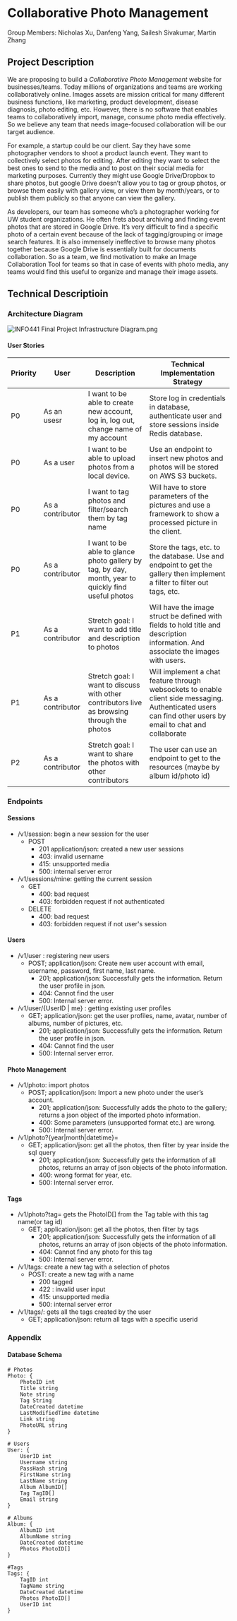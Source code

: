 

# Collaborative Photo Management
Group Members: Nicholas Xu, Danfeng Yang, Sailesh Sivakumar, Martin Zhang
## Project Description
We are proposing to build a _Collaborative Photo Management_ website for businesses/teams. Today millions of organizations and teams are working collaboratively online. Images assets are mission critical for many different business functions, like marketing, product development, disease diagnosis, photo editing, etc. However, there is no software that enables teams to collaboratively import, manage, consume photo media effectively.  So we believe any team that needs image-focused collaboration will be our target audience.

For example, a startup could be our client. Say they have some photographer vendors to shoot a product launch event. They want to collectively select photos for editing.  After editing they want to select the best ones to send to the media and to post on their social media for marketing purposes. Currently they might use Google Drive/Dropbox to share photos, but google Drive doesn’t allow you to tag or group photos, or browse them easily with gallery view, or view them by month/years, or to publish them publicly so that anyone can view the gallery. 

As developers, our team has someone who’s a photographer working for UW student organizations. He often frets about archiving and finding event photos that are stored in Google Drive. It’s very difficult to find a specific photo of a certain event because of the lack of tagging/grouping or image search features. It is also immensely ineffective to browse many photos together because Google Drive is essentially built for documents collaboration. So as a team, we find motivation to make an Image Collaboration Tool for teams so that in case of events with photo media, any teams would find this useful to organize and manage their image assets.

## Technical Descriptioin

### Architecture Diagram

![INFO441 Final Project Infrastructure Diagram.png](../static/graph.png)  

#### User Stories

| Priority | User | Description | Technical Implementation Strategy |
| --- | --- | --- | --- |
|P0| As an usesr| I want to be able to create new account, log in, log out, change name of  my account | Store log in credentials in database, authenticate user and store sessions inside Redis database. |
|P0|As a user|I want to be able to upload  photos from a local device.|Use an endpoint to insert new photos and photos will be stored on AWS S3 buckets.|
|P0|As a contributor|I want to tag photos and filter/search them by tag name|Will have to store parameters of the pictures and use a framework to show a processed picture in the client. |
|P0|As a contributor|I want to be able to glance photo gallery by tag,  by day, month, year to quickly find useful photos|Store the tags, etc. to the database. Use and endpoint to get the gallery then implement a filter to filter out tags, etc.|
|P1|As a contributor|Stretch goal: I want to add title and description to photos|Will have the image struct be defined with fields to hold title and description information. And associate the images with users.|
|P1|As a contributor|Stretch goal: I want to discuss with other contributors live as browsing through the photos|Will implement a chat feature through websockets to enable client side messaging. Authenticated users can find other users by email to chat and collaborate|
|P2|As a contributor|Stretch goal: I want to share the photos with other contributors|The user can use an endpoint to get to the resources (maybe by album id/photo id)|

### Endpoints
#### Sessions
- /v1/session: begin a new session for the user
    - POST
        - 201 application/json: created a new user sessions
        - 403: invalid username
        - 415: unsupported media
        - 500: internal server error
- /v1/sessions/mine: getting the current session
    - GET
        - 400: bad request
        - 403: forbidden request if not authenticated
    - DELETE
        - 400: bad request
        - 403: forbidden request if not user's session
#### Users
- /v1/user : registering new users
    - POST; application/json: Create new user account with email, username, password, first name, last name.
        - 201; application/json: Successfully gets the information. Return the user profile in json. 
        - 404: Cannot find the user
        - 500: Internal server error.
- /v1/user/{UserID | me} : getting existing user profiles
    - GET; application/json: get the user profiles, name, avatar, number of albums, number of pictures, etc.
        - 201; application/json: Successfully gets the information. Return the user profile in json.
        - 404: Cannot find the user
        - 500: Internal server error.
#### Photo Management
- /v1/photo: import photos
    - POST; application/json: Import a new photo under the user’s account.
        - 201; application/json: Successfully adds the photo to the gallery; returns a json object of the imported photo information.
        - 400: Some parameters (unsupported format etc.) are wrong.
        - 500: Internal server error.
- /v1/photo?{year|month|datetime}=
    - GET; application/json: get all the photos, then filter by year inside the sql query
        - 201; application/json: Successfully gets the information of all photos, returns an array of json objects of the photo information. 
        - 400: wrong format for year, etc.
        - 500: Internal server error.
#### Tags
- /v1/photo?tag= gets the PhotoID[] from the Tag table with this tag name(or tag id)
    - GET; application/json: get all the photos, then filter by tags
        - 201; application/json: Successfully gets the information of all photos, returns an array of json objects of the photo information. 
        - 404: Cannot find any photo for this tag
        - 500: Internal server error.
- /v1/tags: create a new tag with a selection of photos
    - POST: create a new tag with a name
        - 200  tagged
        - 422 : invalid user input
        - 415: unsupported media
        - 500: internal server error
- /v1/tags/: gets all the tags created by the user
    - GET; application/json: return all tags with a specific userid

### Appendix
#### Database Schema
```
# Photos
Photo: {
    PhotoID int
    Title string
    Note string
    Tag String
    DateCreated datetime
    LastModifiedTime datetime
    Link string
    PhotoURL string
}

# Users
User: {
    UserID int
    Username string
    PassHash string
    FirstName string
    LastName string
    Album AlbumID[]
    Tag TagID[]
    Email string
}
 
# Albums
Album: {
    AlbumID int
    AlbumName string
    DateCreated datetime
    Photos PhotoID[]
}

#Tags
Tags: {
    TagID int
    TagName string
    DateCreated datetime
    Photos PhotoID[]
    UserID int
}
```
